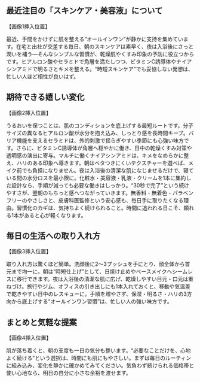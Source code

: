 ## 最近注目の「スキンケア・美容液」について

【画像1挿入位置】

最近、手間をかけずに肌を整える“オールインワン”が静かに支持を集めています。在宅と出社が交差する毎日、朝のスキンケアは素早く、夜は入浴後にさっと潤いを補う—そんなシンプルな習慣が、乾燥肌やくすみ印象の予防に役立つからです。ヒアルロン酸やセラミドで角層を満たしつつ、ビタミンC誘導体やナイアシンアミドで明るさとキメを整える。“時短スキンケア”でも妥協しない発想は、忙しい人ほど相性が良いはず。

## 期待できる嬉しい変化

【画像2挿入位置】

うるおいを保つことは、肌のコンディションを底上げする最短ルートです。分子サイズの異なるヒアルロン酸が水分を抱え込み、しっとり感を長時間キープ。バリア機能を支えるセラミドは、外的刺激で揺らぎやすい季節にも心強い味方です。さらに、ビタミンC誘導体が角層へ穏やかに働き、日中の乾燥くすみ対策や透明感の演出に寄与。マルチに働くナイアシンアミドは、キメをなめらかに整え、ハリのある印象へ導きます。朝はベタつきにくいテクスチャーを選べば、メイク前でも負担になりません。夜は入浴後の清潔な肌になじませるだけで、寝ている間の水分ロスを最小限に。化粧水・美容液・乳液・クリームを1本に集約した設計なら、手順が減っても必要な働きはしっかり。“30秒で完了”という続けやすさが、翌朝のもちっと感へつながっていきます。無香料・無着色・パラベンフリーのやさしさと、皮膚科医監修という安心感も、毎日手に取りたくなる理由。習慣化のカギは、気持ちよく続けられること。時間に追われる日こそ、頼れる1本があると心が軽くなります。

## 毎日の生活への取り入れ方

【画像3挿入位置】

取り入れ方は驚くほど簡単。洗顔後に2〜3プッシュを手にとり、顔全体から首元まで均一に。朝は“時短仕上げ”として、日焼け止めやベースメイクへシームレスに移行できます。夜は入浴後の清潔な肌に広げ、乾燥しやすい目元・口元は重ねづけ。旅行やジム、オフィスの引き出しにも1本入れておくと、移動や気温差で乾きやすい日中のレスキューに。手順を増やさず、保湿・明るさ・ハリの3方向から底上げする“オールインワン習慣”は、忙しい人の強い味方です。

## まとめと気軽な提案

【画像4挿入位置】

肌が落ち着くと、朝の支度も一日の気分も整います。“必要なことだけを、心地よく続ける”という選択は、時間にも肌にもやさしい。まずは毎日のルーティンに組み込み、変化を静かに確かめてみてください。気負わず続けられる価格帯と使い心地なら、明日の自分に小さな余裕を渡せます。

